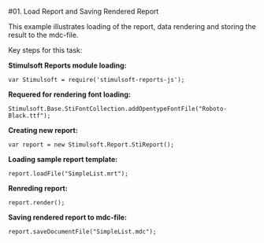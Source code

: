 #01. Load Report and Saving Rendered Report

This example illustrates loading of the report, data rendering and storing the result to the mdc-file.

Key steps for this task:

**Stimulsoft Reports module loading:**

    var Stimulsoft = require('stimulsoft-reports-js');

**Requered for rendering font loading:**

    Stimulsoft.Base.StiFontCollection.addOpentypeFontFile("Roboto-Black.ttf");

**Creating new report:**

    var report = new Stimulsoft.Report.StiReport();

**Loading sample report template:**

    report.loadFile("SimpleList.mrt");

**Renreding report:**

    report.render();

**Saving rendered report to mdc-file:**

    report.saveDocumentFile("SimpleList.mdc");
